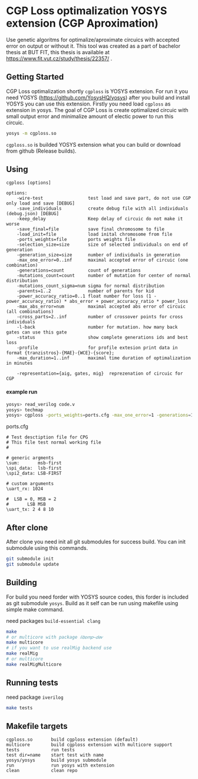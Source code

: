 # CGP Loss optimalization YOSYS extension (CGP Aproximation)

Use genetic algoritms for optimalize/aproximate circuics with accepted error on output or without it. This tool was created as a part of bachelor thesis at BUT FIT, this thesis is available at https://www.fit.vut.cz/study/thesis/22357/ .


## Getting Started

CGP Loss optimalization shortly `cgploss` is YOSYS extension. For run it you need YOSYS (https://github.com/YosysHQ/yosys) after you build and install YOSYS you can use this extension. Firstly you need load `cgploss` as extension in yosys. The goal of CGP Loss is create optimalized circuic with small output error and minimalize amount of electic power to run this circuic.

```bash
yosys -m cgploss.so
```
`cgploss.so` is builded YOSYS extension what you can build or download from github (Release builds).

## Using

```
cgploss [options]

options:
	-wire-test                 test load and save part, do not use CGP only load and save [DEBUG]
	-save_individuals          create debug file with all individuals (debug.json) [DEBUG]
	-keep_delay                Keep delay of circuic do not make it worse
	-save_final=file           save final chromosome to file
	-load_init=file            load inital chromosome from file
	-ports_weights=file        ports weights file
	-selection_size=size       size of selected individuals on end of generation
	-generation_size=size      number of individuals in generation
	-max_one_error=0..inf      maximal accepted error of circuic (one combination)
	-generations=count         count of generations
	-mutations_count=count     number of mutation for center of normal distribution
	-mutations_count_sigma=num sigma for normal distribution
	-parents=1..2              number of parents for kid
	-power_accuracy_ratio=0..1 float number for loss (1 - power_accuracy_ratio) * abs_error + power_accuracy_ratio * power_loss
	-max_abs_error=num         maximal accepted abs error of circuic (all combinations)
	-cross_parts=2..inf        number of crossover points for cross individuals
	-l-back                    number for mutation. how many back gates can use this gate 
	-status                    show complete generations ids and best loss
	-profile                   for profile extesion print data in format {tranzistros}-{MAE}-{WCE}-{score};
	-max_duration=1..inf       maximal time duration of optimalization in minutes 

	-representation={aig, gates, mig}  reprezenation of circuic for CGP
```

#### example run
```bash
yosys> read_verilog code.v
yosys> techmap
yosys> cgploss -ports_weights=ports.cfg -max_one_error=1 -generations=100
```

ports.cfg
```
# Test desctiption file for CPG
# This file test normal working file
#

# generic argments
\sum:       msb-first 
\spi_data:  lsb-first
\spi2_data: LSB-FIRST

# custom arguments
\uart_rx: 1024

#  LSB = 0, MSB = 2
#       LSB MSB
\uart_tx: 2 4 8 10
```

## After clone

After clone you need init all git submodules for success build. You can init submodule using this commands.

```bash
git submodule init
git submodule update
```

## Building

For build you need forder with YOSYS source codes, this forder is included as git submodule `yosys`. Build as it self can be run using makefile using simple make command.

need packages `build-essential clang`

```bash
make
# or multicore with package 𝑙𝑖𝑏𝑜𝑚𝑝−𝑑𝑒𝑣
make multicore
# if you want to use realMig backend use
make realMig
# or multicore
make realMigMulticore
```

## Running tests

need package `iverilog`

```bash
make tests
```

## Makefile targets

```
cgploss.so       build cgploss extension (default)
multicore        build cgploss extension with multicore support
tests            run tests
test dir=name    start test with name
yosys/yosys      build yosys submodule
run              run yosys with extension
clean            clean repo
```
